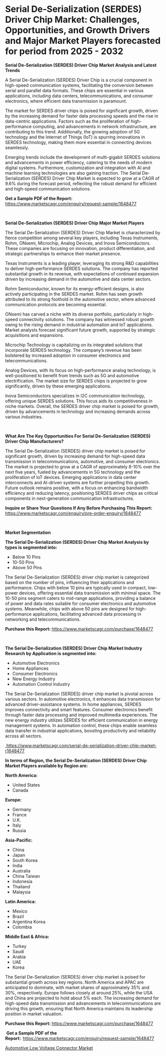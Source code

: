 <p><h1>Serial De-Serialization (SERDES) Driver Chip Market: Challenges, Opportunities, and Growth Drivers and Major Market Players forecasted for period from 2025 - 2032</h1></p><p><strong>Serial De-Serialization (SERDES) Driver Chip Market Analysis and Latest Trends</strong></p>
<p><p>A Serial De-Serialization (SERDES) Driver Chip is a crucial component in high-speed communication systems, facilitating the conversion between serial and parallel data formats. These chips are essential in various applications, including data centers, telecommunications, and consumer electronics, where efficient data transmission is paramount. </p><p>The market for SERDES driver chips is poised for significant growth, driven by the increasing demand for faster data processing speeds and the rise in data-centric applications. Factors such as the proliferation of high-performance computing, and advancements in network infrastructure, are contributing to this trend. Additionally, the growing adoption of 5G technology and the Internet of Things (IoT) is spurring innovations in SERDES technology, making them more essential in connecting devices seamlessly.</p><p>Emerging trends include the development of multi-gigabit SERDES solutions and advancements in power efficiency, catering to the needs of modern digital systems. Furthermore, customization and integration with AI and machine learning technologies are also gaining traction. The Serial De-Serialization (SERDES) Driver Chip Market is expected to grow at a CAGR of 9.6% during the forecast period, reflecting the robust demand for efficient and high-speed communication solutions.</p></p>
<p><strong>Get a Sample PDF of the Report:&nbsp;</strong> <a href="https://www.marketscagr.com/enquiry/request-sample/1648477?utm_campaign=2637&utm_medium=2&utm_source=Github&utm_content=ia&utm_term=25032025&utm_id=serial-de-serialization-serdes-driver-chip">https://www.marketscagr.com/enquiry/request-sample/1648477</a></p>
<p>&nbsp;</p>
<p><strong>Serial De-Serialization (SERDES) Driver Chip Major Market Players</strong></p>
<p><p>The Serial De-Serialization (SERDES) Driver Chip Market is characterized by fierce competition among several key players, including Texas Instruments, Rohm, ONsemi, Microchip, Analog Devices, and Inova Semiconductors. These companies are focusing on innovation, product differentiation, and strategic partnerships to enhance their market presence.</p><p>Texas Instruments is a leading player, leveraging its strong R&D capabilities to deliver high-performance SERDES solutions. The company has reported substantial growth in its revenue, with expectations of continued expansion driven by increasing demand in the automotive and data center sectors.</p><p>Rohm Semiconductor, known for its energy-efficient designs, is also actively participating in the SERDES market. Rohm has seen growth attributed to its strong foothold in the automotive sector, where advanced communication protocols are becoming essential.</p><p>ONsemi has carved a niche with its diverse portfolio, particularly in high-speed connectivity solutions. The company has witnessed robust growth owing to the rising demand in industrial automation and IoT applications. Market analysts forecast significant future growth, supported by strategic acquisitions and expansions.</p><p>Microchip Technology is capitalizing on its integrated solutions that incorporate SERDES technology. The company’s revenue has been bolstered by increased adoption in consumer electronics and telecommunications.</p><p>Analog Devices, with its focus on high-performance analog technology, is well-positioned to benefit from trends such as 5G and automotive electrification. The market size for SERDES chips is projected to grow significantly, driven by these emerging applications.</p><p>Inova Semiconductors specializes in I2C communication technology, offering unique SERDES solutions. This focus aids its competitiveness in niche markets. Overall, the SERDES driver chip market is poised for growth, driven by advancements in technology and increasing demands across various industries.</p></p>
<p>&nbsp;</p>
<p><strong>What Are The Key Opportunities For Serial De-Serialization (SERDES) Driver Chip Manufacturers?</strong></p>
<p><p>The Serial De-Serialization (SERDES) driver chip market is poised for significant growth, driven by increasing demand for high-speed data transmission in telecommunications, automotive, and consumer electronics. The market is projected to grow at a CAGR of approximately 8-10% over the next five years, fueled by advancements in 5G technology and the proliferation of IoT devices. Emerging applications in data center interconnects and AI-driven systems are further propelling this growth. Future outlook remains positive, with a focus on enhancing bandwidth efficiency and reducing latency, positioning SERDES driver chips as critical components in next-generation communication infrastructures.</p></p>
<p><strong>Inquire or Share Your Questions If Any Before Purchasing This Report:</strong> <a href="https://www.marketscagr.com/enquiry/pre-order-enquiry/1648477?utm_campaign=2637&utm_medium=2&utm_source=Github&utm_content=ia&utm_term=25032025&utm_id=serial-de-serialization-serdes-driver-chip">https://www.marketscagr.com/enquiry/pre-order-enquiry/1648477</a></p>
<p>&nbsp;</p>
<p><strong>Market Segmentation</strong></p>
<p><strong>The Serial De-Serialization (SERDES) Driver Chip Market Analysis by types is segmented into:</strong></p>
<p><ul><li>Below 10 Pins</li><li>10-50 Pins</li><li>Above 50 Pins</li></ul></p>
<p><p>The Serial De-Serialization (SERDES) driver chip market is categorized based on the number of pins, influencing their applications and performance. Chips with below 10 pins are typically used in compact, low-power devices, offering essential data transmission with minimal space. The 10-50 pins segment caters to mid-range applications, providing a balance of power and data rates suitable for consumer electronics and automotive systems. Meanwhile, chips with above 50 pins are designed for high-performance applications, facilitating advanced data processing in networking and telecommunications.</p></p>
<p><strong>Purchase this Report:&nbsp;</strong><a href="https://www.marketscagr.com/purchase/1648477?utm_campaign=2637&utm_medium=2&utm_source=Github&utm_content=ia&utm_term=25032025&utm_id=serial-de-serialization-serdes-driver-chip">https://www.marketscagr.com/purchase/1648477</a></p>
<p>&nbsp;</p>
<p><strong>The Serial De-Serialization (SERDES) Driver Chip Market Industry Research by Application is segmented into:</strong></p>
<p><ul><li>Automotive Electronics</li><li>Home Appliances</li><li>Consumer Electronics</li><li>New Energy Industry</li><li>Automation Control Industry</li></ul></p>
<p><p>The Serial De-Serialization (SERDES) driver chip market is pivotal across various sectors. In automotive electronics, it enhances data transmission for advanced driver-assistance systems. In home appliances, SERDES improves connectivity and smart features. Consumer electronics benefit through faster data processing and improved multimedia experiences. The new energy industry utilizes SERDES for efficient communication in energy management systems. In automation control, these chips enable seamless data transfer in industrial applications, boosting productivity and reliability across all sectors.</p></p>
<p><a href="https://www.marketscagr.com/serial-de-serialization-driver-chip-market-r1648477?utm_campaign=2637&utm_medium=2&utm_source=Github&utm_content=ia&utm_term=25032025&utm_id=serial-de-serialization-serdes-driver-chip">&nbsp;https://www.marketscagr.com/serial-de-serialization-driver-chip-market-r1648477</a></p>
<p><strong>In terms of Region, the Serial De-Serialization (SERDES) Driver Chip Market Players available by Region are:</strong></p>
<p>
    <p> <strong> North America: </strong>
        <ul>
            <li>United States</li>
            <li>Canada</li>
        </ul>
        </p> 
    <p> <strong> Europe: </strong>
        <ul>
            <li>Germany</li>
            <li>France</li>
            <li>U.K.</li>
            <li>Italy</li>
            <li>Russia</li>
        </ul>
        </p> 
    <p> <strong> Asia-Pacific: </strong>
        <ul>
            <li>China</li>
            <li>Japan</li>
            <li>South Korea</li>
            <li>India</li>
            <li>Australia</li>
            <li>China Taiwan</li>
            <li>Indonesia</li>
            <li>Thailand</li>
            <li>Malaysia</li>
        </ul>
        </p> 
    <p> <strong> Latin America: </strong>
        <ul>
            <li>Mexico</li>
            <li>Brazil</li>
            <li>Argentina Korea</li>
            <li>Colombia</li>
        </ul>
        </p> 
    <p> <strong> Middle East & Africa: </strong>
        <ul>
            <li>Turkey</li>
            <li>Saudi</li>
            <li>Arabia</li>
            <li>UAE</li>
            <li>Korea</li>
        </ul>
    </p>
    </p>
<p><p>The Serial De-Serialization (SERDES) driver chip market is poised for substantial growth across key regions. North America and APAC are anticipated to dominate, with market shares of approximately 35% and 30%, respectively. Europe follows closely at around 25%, while the USA and China are projected to hold about 5% each. The increasing demand for high-speed data transmission and advancements in telecommunications are driving this growth, ensuring that North America maintains its leadership position in market valuation.</p></p>
<p><strong>Purchase this Report: </strong><a href="https://www.marketscagr.com/purchase/1648477?utm_campaign=2637&utm_medium=2&utm_source=Github&utm_content=ia&utm_term=25032025&utm_id=serial-de-serialization-serdes-driver-chip">https://www.marketscagr.com/purchase/1648477</a></p>
<p>&nbsp;<strong>Get a Sample PDF of the Report:&nbsp;&nbsp;</strong><a href="https://www.marketscagr.com/enquiry/request-sample/1648477?utm_campaign=2637&utm_medium=2&utm_source=Github&utm_content=ia&utm_term=25032025&utm_id=serial-de-serialization-serdes-driver-chip">https://www.marketscagr.com/enquiry/request-sample/1648477</a></p>
<p><strong></strong></p>
<p><p><a href="https://github.com/nabadeneme/Market-Research-Report-List-1/blob/main/automotive-low-voltage-connector-market.md?utm_campaign=2637&utm_medium=2&utm_source=Github&utm_content=ia&utm_term=25032025&utm_id=serial-de-serialization-serdes-driver-chip">Automotive Low Voltage Connector Market</a></p></p>